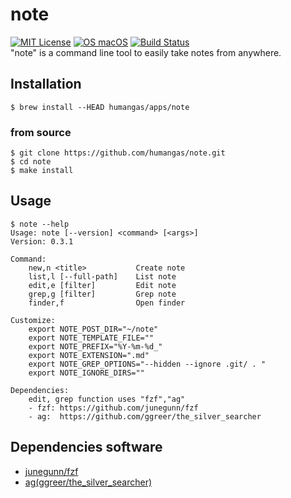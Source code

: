 # note
[![MIT License](http://img.shields.io/badge/license-MIT-blue.svg?style=flat)](LICENSE)
[![OS macOS](https://img.shields.io/badge/OS-macOS-blue.svg)](OS)
[![Build Status](https://travis-ci.org/humangas/note.svg?branch=master)](https://travis-ci.org/humangas/note)  
"note" is a command line tool to easily take notes from anywhere.


## Installation
```
$ brew install --HEAD humangas/apps/note
```

### from source
```
$ git clone https://github.com/humangas/note.git
$ cd note
$ make install
```


## Usage
```
$ note --help
Usage: note [--version] <command> [<args>]
Version: 0.3.1

Command:
    new,n <title>           Create note
    list,l [--full-path]    List note
    edit,e [filter]         Edit note
    grep,g [filter]         Grep note
    finder,f                Open finder

Customize:
    export NOTE_POST_DIR="~/note"
    export NOTE_TEMPLATE_FILE=""
    export NOTE_PREFIX="%Y-%m-%d_"
    export NOTE_EXTENSION=".md"
    export NOTE_GREP_OPTIONS="--hidden --ignore .git/ . "
    export NOTE_IGNORE_DIRS=""

Dependencies:
    edit, grep function uses "fzf","ag"
    - fzf: https://github.com/junegunn/fzf
    - ag:  https://github.com/ggreer/the_silver_searcher 

```


## Dependencies software
- [junegunn/fzf](https://github.com/junegunn/fzf)
- [ag(ggreer/the_silver_searcher)](https://github.com/ggreer/the_silver_searcher)

